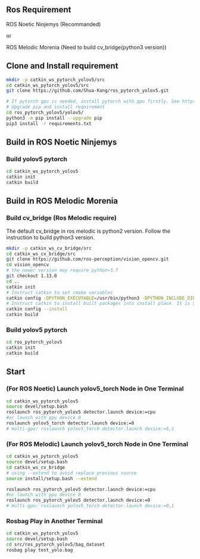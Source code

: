 ## Ros Requirement
ROS Noetic Ninjemys (Recommanded)

or

ROS Melodic Morenia (Need to build cv_bridge(python3 version))



## Clone and Install requirement
```bash
mkdir -p catkin_ws_pytorch_yolov5/src
cd catkin_ws_pytorch_yolov5/src
git clone https://github.com/Shua-Kang/ros_pytorch_yolov5.git

# If pytorch gpu is needed, install pytorch with gpu firstly. See https://pytorch.org/get-started/locally/
# Upgrade pip and install requirement
cd ros_pytorch_yolov5/yolov5/
python3 -m pip install --upgrade pip
pip3 install -r requirements.txt
```

## Build in ROS Noetic Ninjemys

### Build yolov5 pytorch
```bash
cd catkin_ws_pytorch_yolov5
catkin init
catkin build
```


## Build in ROS Melodic Morenia

### Build cv_bridge (Ros Melodic require) 
The default cv_bridge in ros melodic is python2 version.
Follow the instruction to build python3 version.
```bash
mkdir -p catkin_ws_cv_bridge/src
cd catkin_ws_cv_bridge/src
git clone https://github.com/ros-perception/vision_opencv.git
cd vision_opencv
# the newer version may require python>3.7
git checkout 1.13.0
cd ..
catkin init
# Instruct catkin to set cmake variables
catkin config -DPYTHON_EXECUTABLE=/usr/bin/python3 -DPYTHON_INCLUDE_DIR=/usr/include/python3.6m -DPYTHON_LIBRARY=/usr/lib/x86_64-linux-gnu/libpython3.6m.so
# Instruct catkin to install built packages into install place. It is $CATKIN_WORKSPACE/install folder
catkin config --install
catkin build
```
### Build yolov5 pytorch
```bash
cd ros_pytorch_yolov5
catkin init
catkin build
```

## Start

### (For ROS Noetic) Launch yolov5_torch Node in One Terminal
```bash
cd catkin_ws_pytorch_yolov5
source devel/setup.bash
roslaunch ros_pytorch_yolov5 detector.launch device:=cpu
#or launch with gpu device 0
roslaunch yolov5_torch detector.launch device:=0
# multi-gpu: roslaunch yolov5_torch detector.launch device:=0,1
```
### (For ROS Melodic) Launch yolov5_torch Node in One Terminal
```bash
cd catkin_ws_pytorch_yolov5
source devel/setup.bash
cd catkin_ws_cv_bridge
# using --extend to avoid replace previous source
source install/setup.bash --extend

roslaunch ros_pytorch_yolov5 detector.launch device:=cpu
#or launch with gpu device 0
roslaunch ros_pytorch_yolov5 detector.launch device:=0
# multi-gpu: roslaunch yolov5_torch detector.launch device:=0,1
```


### Rosbag Play in Another Terminal
```bash
cd catkin_ws_pytorch_yolov5
source devel/setup.bash
cd src/ros_pytorch_yolov5/bag_dataset
rosbag play test_yolo.bag
```
